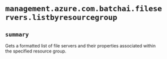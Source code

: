 # `management.azure.com.batchai.fileservers.listbyresourcegroup`

## `summary`
Gets a formatted list of file servers and their properties associated within the specified resource group.



